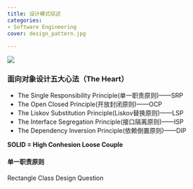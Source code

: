 ```yaml
---
title: 设计模式综述
categories:
- Software Engineering
cover: design_pattern.jpg
  
---
```


![](design_pattern.jpg)

### 面向对象设计五大心法（The Heart）

- The Single Responsibility Principle(单一职责原则)——SRP
- The Open Closed Principle(开放封闭原则)——OCP
- The Liskov Substitution Principle(Liskov替换原则)——LSP
- The Interface Segregation Principle(接口隔离原则)——ISP
- The Dependency Inversion Principle(依赖倒置原则)——DIP



**SOLID = High Conhesion Loose Couple**

#### 单一职责原则

Rectangle Class Design Question



